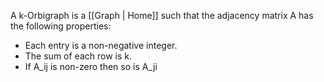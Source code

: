 A k-Orbigraph is a [[Graph | Home]] such that the adjacency matrix A has the following properties:

- Each entry is a non-negative integer.
- The sum of each row is k.
- If A_ij is non-zero then so is A_ji